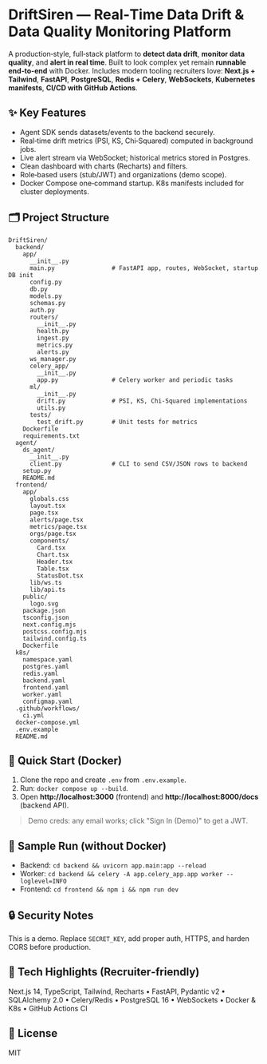 # DriftSiren — Real‑Time Data Drift & Data Quality Monitoring Platform

A production‑style, full‑stack platform to **detect data drift**, **monitor data quality**, and **alert in real time**.
Built to look complex yet remain **runnable end‑to‑end** with Docker. Includes modern tooling recruiters love:
**Next.js + Tailwind**, **FastAPI**, **PostgreSQL**, **Redis + Celery**, **WebSockets**, **Kubernetes manifests**, **CI/CD with GitHub Actions**.

## ✨ Key Features
- Agent SDK sends datasets/events to the backend securely.
- Real‑time drift metrics (PSI, KS, Chi‑Squared) computed in background jobs.
- Live alert stream via WebSocket; historical metrics stored in Postgres.
- Clean dashboard with charts (Recharts) and filters.
- Role‑based users (stub/JWT) and organizations (demo scope).
- Docker Compose one‑command startup. K8s manifests included for cluster deployments.

## 🗂 Project Structure
```
DriftSiren/
  backend/
    app/
      __init__.py
      main.py                # FastAPI app, routes, WebSocket, startup DB init
      config.py
      db.py
      models.py
      schemas.py
      auth.py
      routers/
        __init__.py
        health.py
        ingest.py
        metrics.py
        alerts.py
      ws_manager.py
      celery_app/
        __init__.py
        app.py               # Celery worker and periodic tasks
      ml/
        __init__.py
        drift.py             # PSI, KS, Chi-Squared implementations
        utils.py
      tests/
        test_drift.py        # Unit tests for metrics
    Dockerfile
    requirements.txt
  agent/
    ds_agent/
      __init__.py
      client.py              # CLI to send CSV/JSON rows to backend
    setup.py
    README.md
  frontend/
    app/
      globals.css
      layout.tsx
      page.tsx
      alerts/page.tsx
      metrics/page.tsx
      orgs/page.tsx
      components/
        Card.tsx
        Chart.tsx
        Header.tsx
        Table.tsx
        StatusDot.tsx
      lib/ws.ts
      lib/api.ts
    public/
      logo.svg
    package.json
    tsconfig.json
    next.config.mjs
    postcss.config.mjs
    tailwind.config.ts
    Dockerfile
  k8s/
    namespace.yaml
    postgres.yaml
    redis.yaml
    backend.yaml
    frontend.yaml
    worker.yaml
    configmap.yaml
  .github/workflows/
    ci.yml
  docker-compose.yml
  .env.example
  README.md
```

## 🚀 Quick Start (Docker)
1. Clone the repo and create `.env` from `.env.example`.
2. Run: `docker compose up --build`.
3. Open **http://localhost:3000** (frontend) and **http://localhost:8000/docs** (backend API).

> Demo creds: any email works; click "Sign In (Demo)" to get a JWT.

## 🧪 Sample Run (without Docker)
- Backend: `cd backend && uvicorn app.main:app --reload`
- Worker: `cd backend && celery -A app.celery_app.app worker --loglevel=INFO`
- Frontend: `cd frontend && npm i && npm run dev`

## 🔒 Security Notes
This is a demo. Replace `SECRET_KEY`, add proper auth, HTTPS, and harden CORS before production.

## 🧰 Tech Highlights (Recruiter‑friendly)
Next.js 14, TypeScript, Tailwind, Recharts • FastAPI, Pydantic v2 • SQLAlchemy 2.0 • Celery/Redis • PostgreSQL 16 • WebSockets • Docker & K8s • GitHub Actions CI

## 📄 License
MIT

